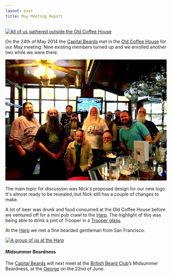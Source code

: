 ```yaml
---
layout: post
title: May Meeting Report
---
```


[![All of us gathered outside the Old Coffee House](https://farm4.staticflickr.com/3737/14258797075_a1dd562907_z_d.jpg "All of us gathered outside the Old Coffee House. Photo: bob walker")](https://www.flickr.com/photos/rjw1/14258797075/)

On the 24th of May 2014 the [Capital Beards](http://capitalbeards.org.uk) met in
the [Old Coffee House](http://london.randomness.org.uk/wiki.cgi?Old_Coffee_House,_W1F_9SF) for our
May meeting. Nine existing members turned up and we enrolled another two while we
were there.

![All of us inside the Old Coffee House](/assets/OldCoffeeHouseInteriorChipE.jpg "All of us inside the Old Coffee House. Photo: Chip Medema")

The main topic for discussion was Nick's proposed design for our new logo. It's
almost ready to be revealed, but Nick still has a couple of changes to make.

A lot of beer was drunk and food consumed at the Old Coffee House before we ventured
off for a mini pub crawl to the [Harp](http://london.randomness.org.uk/wiki.cgi?Harp,_WC2N_4HS).
The highlight of this was being able to drink a pint of Trooper in a [Trooper glass](https://www.flickr.com/photos/rjw1/14261679862).

At the [Harp](http://london.randomness.org.uk/wiki.cgi?Harp,_WC2N_4HS) we met a fine bearded gentleman from San Francisco.

[![A group of us at the Harp](https://farm6.staticflickr.com/5157/14073365439_f416867b8e_z_d.jpg "A group of us at the Harp. Photo: bob walker")](https://www.flickr.com/photos/rjw1/14073365439/)

#### Midsummer Beardness ####

The [Capital Beards](http://capitalbeards.org.uk) will next meet at the [British Beard Club](http://thebritishbeardclub.org)’s Midsummer Beardness, at the [George](http://london.randomness.org.uk/wiki.cgi?George,_SE1_1NH) on the 22nd of June.
